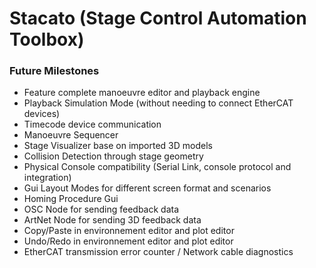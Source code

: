 # Stacato (Stage Control Automation Toolbox)

### Future Milestones
- Feature complete manoeuvre editor and playback engine
- Playback Simulation Mode (without needing to connect EtherCAT devices)
- Timecode device communication
- Manoeuvre Sequencer
- Stage Visualizer base on imported 3D models
- Collision Detection through stage geometry
- Physical Console compatibility (Serial Link, console protocol and integration)
- Gui Layout Modes for different screen format and scenarios
- Homing Procedure Gui
- OSC Node for sending feedback data
- ArtNet Node for sending 3D feedback data
- Copy/Paste in environnement editor and plot editor
- Undo/Redo in environnement editor and plot editor
- EtherCAT transmission error counter / Network cable diagnostics
